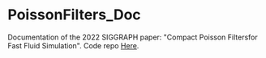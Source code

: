 # PoissonFilters_Doc
Documentation of the 2022 SIGGRAPH paper: "Compact Poisson Filters ​for Fast Fluid Simulation". Code repo [Here](https://github.com/ubisoft/ubisoft-laforge-Poisson-Filters).
